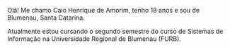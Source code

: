 Olá! Me chamo Caio Henrique de Amorim, tenho 18 anos e sou de Blumenau, Santa Catarina.

Atualmente estou cursando o segundo semestre do curso de Sistemas de Informação na Universidade Regional de Blumenau (FURB).